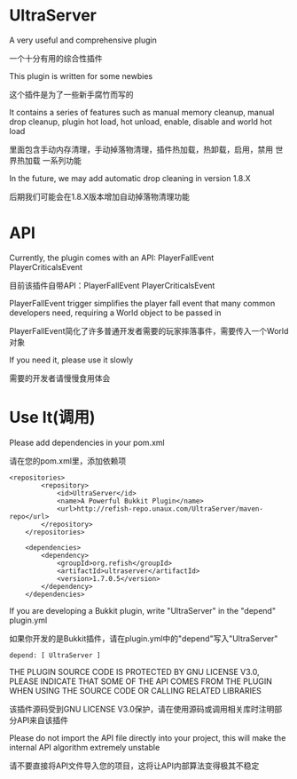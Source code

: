 # UltraServer
A very useful and comprehensive plugin

一个十分有用的综合性插件

This plugin is written for some newbies

这个插件是为了一些新手腐竹而写的

It contains a series of features such as manual memory cleanup, manual drop cleanup, plugin hot load, hot unload, enable, disable and world hot load

里面包含手动内存清理，手动掉落物清理，插件热加载，热卸载，启用，禁用 世界热加载 一系列功能

In the future, we may add automatic drop cleaning in version 1.8.X

后期我们可能会在1.8.X版本增加自动掉落物清理功能

# API
Currently, the plugin comes with an API: PlayerFallEvent PlayerCriticalsEvent

目前该插件自带API：PlayerFallEvent PlayerCriticalsEvent

PlayerFallEvent trigger simplifies the player fall event that many common developers need, requiring a World object to be passed in

PlayerFallEvent简化了许多普通开发者需要的玩家摔落事件，需要传入一个World对象

If you need it, please use it slowly

需要的开发者请慢慢食用体会

# Use It(调用)
Please add dependencies in your pom.xml

请在您的pom.xml里，添加依赖项

~~~
<repositories>
        <repository>
            <id>UltraServer</id>
            <name>A Powerful Bukkit Plugin</name>
            <url>http://refish-repo.unaux.com/UltraServer/maven-repo</url>
        </repository>
    </repositories>
    
    <dependencies>
        <dependency>
            <groupId>org.refish</groupId>
            <artifactId>ultraserver</artifactId>
            <version>1.7.0.5</version>
        </dependency>
    </dependencies>
~~~
If you are developing a Bukkit plugin, write "UltraServer" in the "depend" plugin.yml

如果你开发的是Bukkit插件，请在plugin.yml中的"depend"写入"UltraServer"
~~~
depend: [ UltraServer ]
~~~

THE PLUGIN SOURCE CODE IS PROTECTED BY GNU LICENSE V3.0, PLEASE INDICATE THAT SOME OF THE API COMES FROM THE PLUGIN WHEN USING THE SOURCE CODE OR CALLING RELATED LIBRARIES

该插件源码受到GNU LICENSE V3.0保护，请在使用源码或调用相关库时注明部分API来自该插件

Please do not import the API file directly into your project, this will make the internal API algorithm extremely unstable

请不要直接将API文件导入您的项目，这将让API内部算法变得极其不稳定
